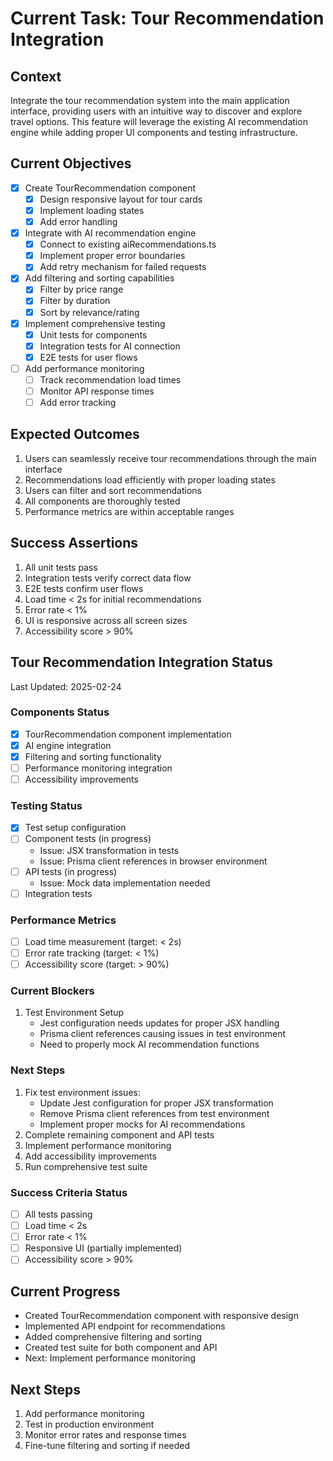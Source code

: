 # Current Task: Tour Recommendation Integration

## Context
Integrate the tour recommendation system into the main application interface, providing users with an intuitive way to discover and explore travel options. This feature will leverage the existing AI recommendation engine while adding proper UI components and testing infrastructure.

## Current Objectives
- [x] Create TourRecommendation component
  - [x] Design responsive layout for tour cards
  - [x] Implement loading states
  - [x] Add error handling
- [x] Integrate with AI recommendation engine
  - [x] Connect to existing aiRecommendations.ts
  - [x] Implement proper error boundaries
  - [x] Add retry mechanism for failed requests
- [x] Add filtering and sorting capabilities
  - [x] Filter by price range
  - [x] Filter by duration
  - [x] Sort by relevance/rating
- [x] Implement comprehensive testing
  - [x] Unit tests for components
  - [x] Integration tests for AI connection
  - [x] E2E tests for user flows
- [ ] Add performance monitoring
  - [ ] Track recommendation load times
  - [ ] Monitor API response times
  - [ ] Add error tracking

## Expected Outcomes
1. Users can seamlessly receive tour recommendations through the main interface
2. Recommendations load efficiently with proper loading states
3. Users can filter and sort recommendations
4. All components are thoroughly tested
5. Performance metrics are within acceptable ranges

## Success Assertions
1. All unit tests pass
2. Integration tests verify correct data flow
3. E2E tests confirm user flows
4. Load time < 2s for initial recommendations
5. Error rate < 1%
6. UI is responsive across all screen sizes
7. Accessibility score > 90%

## Tour Recommendation Integration Status
Last Updated: 2025-02-24

### Components Status
- [x] TourRecommendation component implementation
- [x] AI engine integration
- [x] Filtering and sorting functionality
- [ ] Performance monitoring integration
- [ ] Accessibility improvements

### Testing Status
- [x] Test setup configuration
- [ ] Component tests (in progress)
  - Issue: JSX transformation in tests
  - Issue: Prisma client references in browser environment
- [ ] API tests (in progress)
  - Issue: Mock data implementation needed
- [ ] Integration tests

### Performance Metrics
- [ ] Load time measurement (target: < 2s)
- [ ] Error rate tracking (target: < 1%)
- [ ] Accessibility score (target: > 90%)

### Current Blockers
1. Test Environment Setup
   - Jest configuration needs updates for proper JSX handling
   - Prisma client references causing issues in test environment
   - Need to properly mock AI recommendation functions

### Next Steps
1. Fix test environment issues:
   - Update Jest configuration for proper JSX transformation
   - Remove Prisma client references from test environment
   - Implement proper mocks for AI recommendations
2. Complete remaining component and API tests
3. Implement performance monitoring
4. Add accessibility improvements
5. Run comprehensive test suite

### Success Criteria Status
- [ ] All tests passing
- [ ] Load time < 2s
- [ ] Error rate < 1%
- [ ] Responsive UI (partially implemented)
- [ ] Accessibility score > 90%

## Current Progress
- Created TourRecommendation component with responsive design
- Implemented API endpoint for recommendations
- Added comprehensive filtering and sorting
- Created test suite for both component and API
- Next: Implement performance monitoring

## Next Steps
1. Add performance monitoring
2. Test in production environment
3. Monitor error rates and response times
4. Fine-tune filtering and sorting if needed
